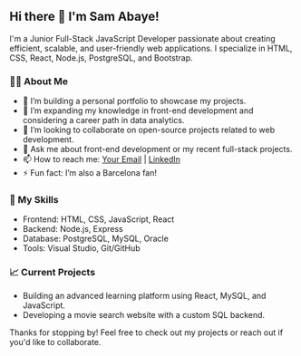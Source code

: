 ## Hi there 👋 I'm Sam Abaye!

I'm a Junior Full-Stack JavaScript Developer passionate about creating efficient, scalable, and user-friendly web applications. I specialize in HTML, CSS, React, Node.js, PostgreSQL, and Bootstrap.

### 👨‍💻 About Me
- 🔭 I’m building a personal portfolio to showcase my projects.
- 🌱 I’m expanding my knowledge in front-end development and considering a career path in data analytics.
- 🤝 I’m looking to collaborate on open-source projects related to web development.
- 💬 Ask me about front-end development or my recent full-stack projects.
- 📫 How to reach me: [Your Email](samsonbelayneh818@gmail.com) | [LinkedIn](www.linkedin.com/in/samson-araya-1b12b2158)
- ⚡ Fun fact: I’m also a Barcelona fan!

### 🚀 My Skills
- Frontend: HTML, CSS, JavaScript, React
- Backend: Node.js, Express
- Database: PostgreSQL, MySQL, Oracle
- Tools: Visual Studio, Git/GitHub

### 📈 Current Projects
- Building an advanced learning platform using React, MySQL, and JavaScript.
- Developing a movie search website with a custom SQL backend.

Thanks for stopping by! Feel free to check out my projects or reach out if you'd like to collaborate.

